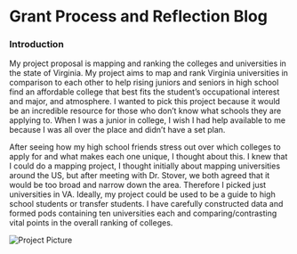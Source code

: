 # Grant Process and Reflection Blog

  ### Introduction 

My project proposal is mapping and ranking the colleges and universities in the state of Virginia. My project aims to map and rank Virginia universities in comparison to each other to help rising juniors and seniors in high school find an affordable college that best fits the student’s occupational interest and major, and atmosphere. I wanted to pick this project because it would be an incredible resource for those who don’t know what schools they are applying to. When I was a junior in college, I wish I had help available to me because I was all over the place and didn’t have a set plan. 


After seeing how my high school friends stress out over which colleges to apply for and what makes each one unique, I thought about this. I knew that I could do a mapping project, I thought initially about mapping universities around the US, but after meeting with Dr. Stover, we both agreed that it would be too broad and narrow down the area. Therefore I picked just universities in VA. Ideally, my project could be used to be a guide to high school students or transfer students. I have carefully constructed data and formed pods containing ten universities each and comparing/contrasting vital points in the overall ranking of colleges. 


![Project Picture](https://2024Pekala.github.io/Alexander-Pekala/images/GrantData.png)

